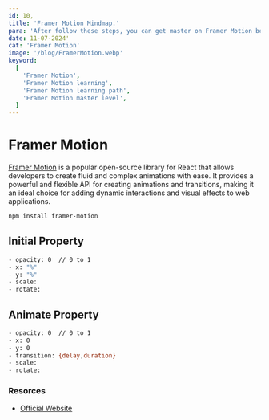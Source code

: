 ```yaml
---
id: 10,
title: 'Framer Motion Mindmap.'
para: 'After follow these steps, you can get master on Framer Motion beginner to master level.'
date: 11-07-2024'
cat: 'Framer Motion'
image: '/blog/FramerMotion.webp'
keyword:
  [
    'Framer Motion',
    'Framer Motion learning',
    'Framer Motion learning path',
    'Framer Motion master level',
  ]
---
```


# Framer Motion

[Framer Motion](https://www.framer.com/) is a popular open-source library for React that allows developers to create fluid and complex animations with ease. It provides a powerful and flexible API for creating animations and transitions, making it an ideal choice for adding dynamic interactions and visual effects to web applications.

```bash
npm install framer-motion
```

## Initial Property

```bash
- opacity: 0  // 0 to 1
- x: "%"
- y: "%"
- scale: 
- rotate: 
```

## Animate Property

```bash
- opacity: 0  // 0 to 1
- x: 0
- y: 0
- transition: {delay,duration}
- scale: 
- rotate: 
```

### Resorces

- [Official Website](https://www.framer.com/motion/)
